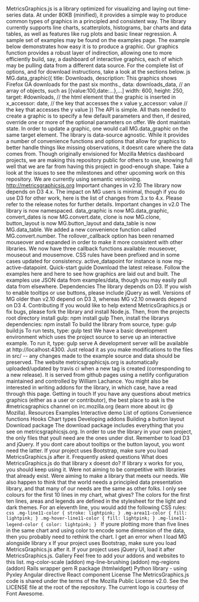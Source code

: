 MetricsGraphics.js is a library optimized for visualizing and laying out time-series data. At under 80KB (minified), it provides a simple way to produce common types of graphics in a principled and consistent way. The library currently supports line charts, scatterplots, histograms, bar charts and data tables, as well as features like rug plots and basic linear regression. A sample set of examples may be found on the examples page. The example below demonstrates how easy it is to produce a graphic. Our graphics function provides a robust layer of indirection, allowing one to more efficiently build, say, a dashboard of interactive graphics, each of which may be pulling data from a different data source. For the complete list of options, and for download instructions, take a look at the sections below. js MG.data_graphic({ title: Downloads, description: This graphics shows Firefox GA downloads for the past six months., data: downloads_data, // an array of objects, such as [{value:100,date:...},...] width: 600, height: 250, target: #downloads, // the html element that the graphic is inserted in x_accessor: date, // the key that accesses the x value y_accessor: value // the key that accesses the y value }) The API is simple. All thats needed to create a graphic is to specify a few default parameters and then, if desired, override one or more of the optional parameters on offer. We dont maintain state. In order to update a graphic, one would call MG.data_graphic on the same target element. The library is data-source agnostic. While it provides a number of convenience functions and options that allow for graphics to better handle things like missing observations, it doesnt care where the data comes from. Though originally envisioned for Mozilla Metrics dashboard projects, we are making this repository public for others to use, knowing full well that we are far from having this project in good-enough shape. Take a look at the issues to see the milestones and other upcoming work on this repository. We are currently using semantic versioning. http://metricsgraphicsjs.org Important changes in v2.10 The library now depends on D3 4.x. The impact on MG users is minimal, though if you do use D3 for other work, here is the list of changes from 3.x to 4.x. Please refer to the release notes for further details. Important changes in v2.0 The library is now namespaced. data_graphic is now MG.data_graphic, convert_dates is now MG.convert.date, clone is now MG.clone, button_layout is now MG.button_layout and data_table is now MG.data_table. We added a new convenience function called MG.convert.number. The rollover_callback option has been renamed mouseover and expanded in order to make it more consistent with other libraries. We now have three callback functions available: mouseover, mouseout and mousemove. CSS rules have been prefixed and in some cases updated for consistency. active_datapoint for instance is now mg-active-datapoint. Quick-start guide Download the latest release. Follow the examples here and here to see how graphics are laid out and built. The examples use JSON data from examples/data, though you may easily pull data from elsewhere. Dependencies The library depends on D3. If you wish to enable tooltips or use buttons, please include jQuery as well. Versions of MG older than v2.10 depend on D3 3, whereas MG v2.10 onwards depend on D3 4. Contributing If you would like to help extend MetricsGraphics.js or fix bugs, please fork the library and install Node.js. Then, from the projects root directory install gulp: npm install gulp Then, install the librarys dependencies: npm install To build the library from source, type: gulp build:js To run tests, type: gulp test We have a basic development environment which uses the project source to serve up an interactive example. To run it, type: gulp serve A development server will be available at http://localhost:4300. Just reload it as you make modifications to the files in src/ -- any changes made to the example source and data should be preserved. The website metricsgraphicsjs.org is automatically uploaded/updated by travis ci when a new tag is created (corresponding to a new release). It is served from github pages using a netlify configuration maintained and controlled by William Lachance. You might also be interested in writing addons for the library, in which case, have a read through this page. Getting in touch If you have any questions about metrics graphics (either as a user or contributor), the best place to ask is the #metricsgraphics channel on irc.mozilla.org (learn more about irc @ Mozilla). Resources Examples Interactive demo List of options Convenience functions Hooks Chart types Developing addons Building a button layout Download package The download package includes everything that you see on metricsgraphicsjs.org. In order to use the library in your own project, the only files that youll need are the ones under dist. Remember to load D3 and jQuery. If you dont care about tooltips or the button layout, you wont need the latter. If your project uses Bootstrap, make sure you load MetricsGraphics.js after it. Frequently asked questions What does MetricsGraphics.js do that library x doesnt do? If library x works for you, you should keep using it. Were not aiming to be competitive with libraries that already exist. Were aiming to make a library that meets our needs. We also happen to think that the world needs a principled data presentation library, and that many of our needs are the same as other folks. I only see colours for the first 10 lines in my chart, what gives? The colors for the first ten lines, areas and legends are defined in the stylesheet for the light and dark themes. For an eleventh line, you would add the following CSS rules: ```css .mg-line11-color { stroke: lightpink; } .mg-area11-color { fill: lightpink; } .mg-hover-line11-color { fill: lightpink; } .mg-line11-legend-color { color: lightpink; } ``` If youre plotting more than five lines in the same chart and using color to encode some dimension of the data, then you probably need to rethink the chart. I get an error when I load MG alongside library x If your project uses Bootstrap, make sure you load MetricsGraphics.js after it. If your project uses jQuery UI, load it after MetricsGraphics.js. Gallery Feel free to add your addons and websites to this list. mg-color-scale (addon) mg-line-brushing (addon) mg-regions (addon) Rails wrapper gem R package (htmlwidget) Python library - using Pyxley Angular directive React component License The MetricsGraphics.js code is shared under the terms of the Mozilla Public License v2.0. See the LICENSE file at the root of the repository. The current logo is courtesy of Font Awesome.